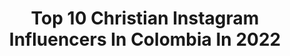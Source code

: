 ---
title: Top 10 Christian Instagram Influencers In Colombia In 2022
description: >-
  Find top christian Instagram influencers in Colombia in 2022. Most popular hashtags: #colombia #tbt #musica.
platform: Instagram
hits: 94
text_top: Identify the top-rated Instagram influencers on inBeat.
text_bottom: Our search engine has 94 Instagram influencers like this in Colombia for you to collaborate.
profiles:
  - username: "christianacosta"
    fullname: >-
      Christian Acosta
    bio: >-
      Colombian-American
    location: "Colombia"
    followers: 500022
    engagement: 390
    commentsToLikes: 0.029106
    id: ck9hcq96umk400j78k47sb418
    verified: true
    hashtags: "#halloween, #matrix, #billboards2020, #kentucky"
  - username: "christiancardonap"
    fullname: >-
      Christian Cardona
    bio: >-
      Fotógrafo y Director en @xpress.books Embajador @magnetmod @safe_click @photoprintcol @geekoto @slrlounge 📞(+57) 3102208364
    location: "Colombia"
    followers: 29187
    engagement: 207
    commentsToLikes: 0.025031
    id: ck0vvnelqpw9x0i19jqgxurpu
    verified: false
    hashtags: "#cardonitas, #bodascolombia, #noviasfelices, #christiancardona"
  - username: "mecopenhague"
    fullname: >-
      Copenhague con subtítulos
    bio: >-
      Noticias, hygge y paseos Soy Fer Lago 🏡 en 🇩🇰 👩🏻‍🎓 Comunicadora Social Escribo para #revistaquid @lanacioncom y grabo podcast sobre Dinamarca 👇
    location: "Colombia"
    followers: 15221
    engagement: 870
    commentsToLikes: 0.113202
    id: ck6tig9c90ntr0j71vwkr6fs6
    verified: false
    hashtags: "#copenhagendenmark, #tourism, #copenhagen, #visitdenmark"
  - username: "danielroaart"
    fullname: >-
      Daniel Roa
    bio: >-
      24. Fashion Photographer 🎞 Queer Colombian 💕 They/Them ✨ New to NYC. SCAD Alumni
    location: "Colombia"
    followers: 5732
    engagement: 477
    commentsToLikes: 0.035390
    id: ck6u6d8xkex360j71p7mvit7a
    verified: false
    hashtags: "#queerart, #queerfashion, #gaypride, #vintage"
  - username: "axelermaoficial"
    fullname: >-
      Axel Lerma 👁
    bio: >-
      Contra todas las probabilidades y a pesar de todos los obstaculos.
    location: "Colombia"
    followers: 9744
    engagement: 2450
    commentsToLikes: 0.009337
    id: ckap3rrhd4a4w0i78niacs66l
    verified: false
    hashtags: "#leninramirez, #t3relemento, #musica, #desamores"
  - username: "patancartoon"
    fullname: >-
      Patán
    bio: >-
      Con modales irreverentes! Caricaturista de opinión en @elespectador Ganador del Premio @cpbperiodistas 2019 Miembro oficial de @lacausaresiste .
    location: "Colombia"
    followers: 15294
    engagement: 206
    commentsToLikes: 0.025057
    id: ckf5mx6wzvryc0j23r3fecpyk
    verified: false
    hashtags: "#impunidad, #colombia, #nosest, #marcha"
  - username: "camposalex"
    fullname: >-
      Alex Campos
    bio: >-
      Ya disponible mi nuevo álbum Soldados 🔽
    location: "Colombia"
    followers: 1852925
    engagement: 80
    commentsToLikes: 0.015568
    id: ck5pwq84yo1ti0i11n5r0lhce
    verified: true
    hashtags: "#soldados, #reydereyes, #diosesfiel, #familia"
  - username: "elcamus"
    fullname: >-
      Camus García Caballero
    bio: >-
      📍Barranquilla , Atlántico #CambiandoVidas🇨🇴 🌍♻️ 🛩🇨🇴: @vivaairco
    location: "Colombia"
    followers: 271884
    engagement: 926
    commentsToLikes: 0.031758
    id: ck0w2v5uzqbg70i193a85gbjb
    verified: false
    hashtags: "#experienciasvividas, #salejunior, #cambiandovidas, #saz"
  - username: "soyjorgebernal"
    fullname: >-
      Jorge Bernal
    bio: >-
      Creador de contenido digital 🎥 📍Bogotá, Colombia. 👑 | Hijo de Dios. 💖 | Likee @soyjorgebernal (+1M). 🎭 | TikTok @soyjorgebernal (+210K). #bernales🚀
    location: "Colombia"
    followers: 7066
    engagement: 1301
    commentsToLikes: 0.136280
    id: ck9hcvq9an61y0j78ktzkrs7w
    verified: false
    hashtags: "#jorgebernal, #photooftheday, #feliza, #tb"
  - username: "tousyaiselle"
    fullname: >-
      Yaiselle Tous
    bio: >-
      Srta. Colombia Supranacional'19 🇨🇴 Psicóloga, Modelo.
    location: "Colombia"
    followers: 22796
    engagement: 778
    commentsToLikes: 0.026725
    id: ck5q3iv5fkxxc0i11wcfsp0h4
    verified: false
    hashtags: "#challengeaccepted, #tbt, #yosoycnb"
---